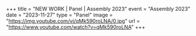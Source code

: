 +++
title = "NEW WORK | Panel | Assembly 2023"
event = "Assembly 2023"
date = "2023-11-27"
type = "Panel"
image = "https://img.youtube.com/vi/qMk590roLNA/0.jpg"
url = "https://www.youtube.com/watch?v=qMk590roLNA"
+++